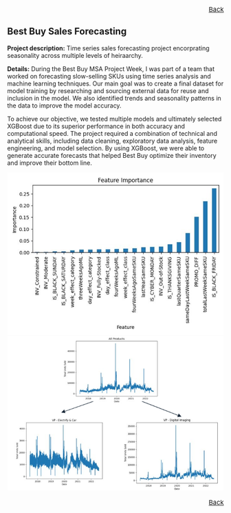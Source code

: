 <p align="right" style="font-size:15px"><a href="https://tcody6.github.io">Back</a></p>

## Best Buy Sales Forecasting

**Project description:** Time series sales forecasting project encorprating seasonality across multiple levels of heiraarchy.

**Details:** During the Best Buy MSA Project Week, I was part of a team that worked on forecasting slow-selling SKUs using time series analysis and machine learning techniques. Our main goal was to create a final dataset for model training by researching and sourcing external data for reuse and inclusion in the model. We also identified trends and seasonality patterns in the data to improve the model accuracy.

To achieve our objective, we tested multiple models and ultimately selected XGBoost due to its superior performance in both accuracy and computational speed. The project required a combination of technical and analytical skills, including data cleaning, exploratory data analysis, feature engineering, and model selection. By using XGBoost, we were able to generate accurate forecasts that helped Best Buy optimize their inventory and improve their bottom line.


<img src="images/FI.jpg?raw=true"/>
<img src="images/Trends.png?raw=true"/>

<p align="right" style="font-size:15px"><a href="https://tcody6.github.io">Back</a></p>
